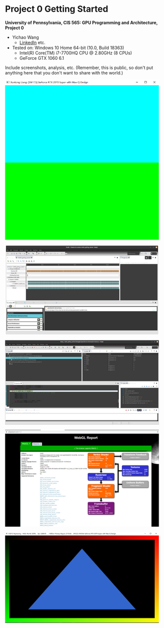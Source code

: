 Project 0 Getting Started
====================

**University of Pennsylvania, CIS 565: GPU Programming and Architecture, Project 0**

* Yichao Wang
  * [LinkedIn](https://www.linkedin.com/in/wangyic/) etc.
* Tested on: Windows 10 Home 64-bit (10.0, Build 18363)
  * Intel(R) Core(TM) i7-7700HQ CPU @ 2.80GHz (8 CPUs)
  * GeForce GTX 1060	6.1


Include screenshots, analysis, etc. (Remember, this is public, so don't put
anything here that you don't want to share with the world.)

![](images/cuda.png)

![](images/timeline.png)

![](images/debug.png)

![](images/webgl.png)

![](images/dxr.png)